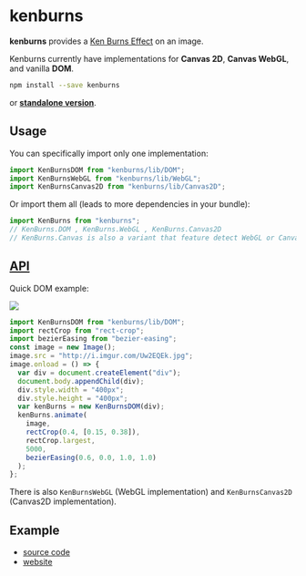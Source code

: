 # kenburns

**kenburns** provides a [Ken Burns Effect](https://en.wikipedia.org/wiki/Ken_Burns_effect) on an image.

Kenburns currently have implementations for **Canvas 2D**, **Canvas WebGL**, and vanilla **DOM**.

```sh
npm install --save kenburns
```

or [**standalone version**](https://unpkg.com/kenburns/kenburns.js).

## Usage

You can specifically import only one implementation:

```js
import KenBurnsDOM from "kenburns/lib/DOM";
import KenBurnsWebGL from "kenburns/lib/WebGL";
import KenBurnsCanvas2D from "kenburns/lib/Canvas2D";
```

Or import them all (leads to more dependencies in your bundle):

```js
import KenBurns from "kenburns";
// KenBurns.DOM , KenBurns.WebGL , KenBurns.Canvas2D
// KenBurns.Canvas is also a variant that feature detect WebGL or Canvas2D
```

## [API](API.md)

Quick DOM example:

![](https://cloud.githubusercontent.com/assets/211411/21234525/4041de56-c2f3-11e6-8830-2a3cdeac89bb.gif)

```js
import KenBurnsDOM from "kenburns/lib/DOM";
import rectCrop from "rect-crop";
import bezierEasing from "bezier-easing";
const image = new Image();
image.src = "http://i.imgur.com/Uw2EQEk.jpg";
image.onload = () => {
  var div = document.createElement("div");
  document.body.appendChild(div);
  div.style.width = "400px";
  div.style.height = "400px";
  var kenBurns = new KenBurnsDOM(div);
  kenBurns.animate(
    image,
    rectCrop(0.4, [0.15, 0.38]),
    rectCrop.largest,
    5000,
    bezierEasing(0.6, 0.0, 1.0, 1.0)
  );
};
```

There is also `KenBurnsWebGL` (WebGL implementation) and `KenBurnsCanvas2D` (Canvas2D implementation).

## Example

- [source code](example)
- [website](http://kenburns.surge.sh/)
